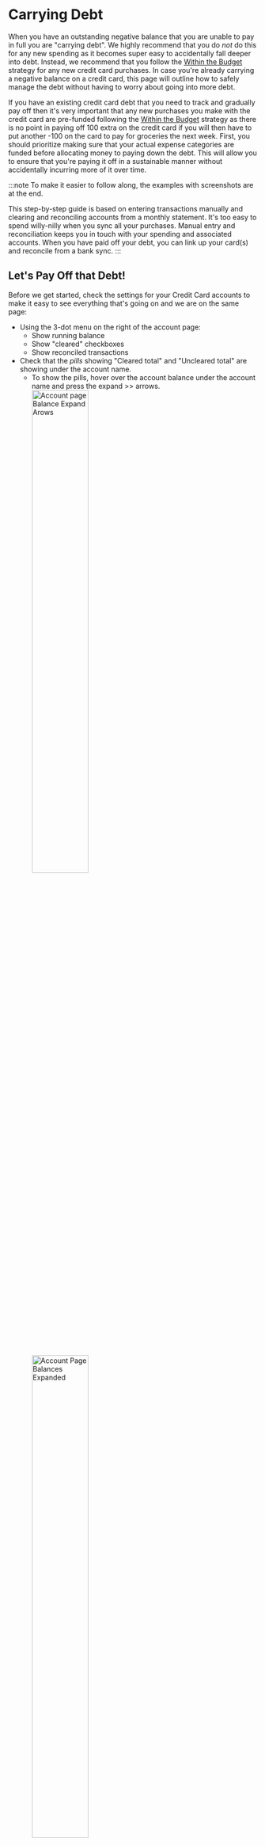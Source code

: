# Carrying Debt

When you have an outstanding negative balance that you are unable to pay in full you are "carrying debt". We highly recommend that you do _not_ do this for any new spending as it becomes super easy to accidentally fall deeper into debt. Instead, we recommend that you follow the [Within the Budget](./index.md) strategy for any new credit card purchases. In case you're already carrying a negative balance on a credit card, this page will outline how to safely manage the debt without having to worry about going into more debt.

If you have an existing credit card debt that you need to track and gradually pay off then it's very important that any new purchases you make with the credit card are pre-funded following the [Within the Budget](./index.md) strategy as there is no point in paying off 100 extra on the credit card if you will then have to put another -100 on the card to pay for groceries the next week. First, you should prioritize making sure that your actual expense categories are funded before allocating money to paying down the debt. This will allow you to ensure that you're paying it off in a sustainable manner without accidentally incurring more of it over time.

:::note
To make it easier to follow along, the examples with screenshots are at the end.

This step-by-step guide is based on entering transactions manually and clearing and reconciling accounts from a monthly statement. It's too easy to spend willy-nilly when you sync all your purchases. Manual entry and reconciliation keeps you in touch with your spending and associated accounts. When you have paid off your debt, you can link up your card(s) and reconcile from a bank sync.
:::

## Let's Pay Off that Debt!

Before we get started, check the settings for your Credit Card accounts to make it easy to see everything that's going on and we are on the same page:
- Using the 3-dot menu on the right of the account page:
  - Show running balance
  - Show "cleared" checkboxes
  - Show reconciled transactions
- Check that the _pills_ showing "Cleared total" and "Uncleared total" are showing under the account name.
  - To show the pills, hover over the account balance under the account name and press the expand >> arrows.
    <img width="50%" height="50%" alt="Account page Balance Expand Arows" src="https://github.com/user-attachments/assets/2c20459e-64e6-443f-9fb3-aa83729e8229" />
    <img width="50%" height="50%" alt="Account Page Balances Expanded" src="https://github.com/user-attachments/assets/80c224db-b772-40a6-95ef-8f32375a6104" />

<br>

- When we use the "Uncleared total" we will use the absolute value, the positive value without the (-) sign. So, if Actual shows "Uncleared total: -2553.86", then we will use 2553.86.
- While you are paying off your credit card(s), it is best to use a debit card or cash. If that is not possible, and you have a card with no debt, use that one to make new purchases so you can pay it in full every month using [Within the Budget](./index.md) and work to pay off another. In any case, use _**only one credit card**_ for new purchases and pay off the one with the highest interest first.
- We recommend doing this On Budget. If you will not use the card again after it's completely paid off and you have received a statement with a $0 balance, you can [close](/docs/accounts/index.md#closing-or-deleting-an-account) the account.
 
### Setting Up Actual Budget for Credit Card Debt

- Create a **Credit Card Debt** Group 
- Create a **Bank-Name Card Debt** category in the group for each card carrying debt. Set them all to _Rollover Overspending_.
  - To set _Rollover Overspending_, right click on the category's Balance and choose it. A little arrow will now show next to the Balance.
- For each credit card account, input a starting balance equal to the **total** amount owed. Include all transactions to date, as if you wanted to close the account. This starting balance goes in the "Payment" column. Change the category on this starting balance to **Bank-Name Card Debt**. 
- Remember, categorize _any_ purchase that will not be paid for at the next statement as **Bank-Name Card Debt** as it will add to the outstanding debt.

:::note
If you have been paying the statement balance in full every month, but need to incur debt for an emergency purchase enter the transaction normally, but categorize it as **Bank Name Credit Card**. Use the note field for a note or tag as to why. You can even use a split transaction if you only need to incur debt on part of the purchase!
:::

### Monthly Workflow

#### All Cards with Debt
- You must make Minimum Payments.  
- At the beginning of the month, assign the expected Minimum Payment amount to the **Budgeted** column for each **Bank-Name Card Debt** category. These payments are part of your necessary expenses each month. An easy way to calculate the Minimum Payment is to use the one from the last statement.
- Each month when you do your budgeting, _after_ you've accounted for all necessary expense categories, including the minimum payments on each credit card in the **Credit Card Debt** Group, you can add extra to the credit card you want to pay off. Choose to pay off the card with the highest interest rate first. In the **Budgeted** column, **Add** the extra amount to the Minimum Payment you assigned earlier. For example, if your expected Minimum Payment is $113.23 and you want to pay an extra $100, change your **Budgeted** column to 213.23 for that card debt.
  
#### Cards with Debt and No New Purchases {#debt-no-new}
- If you are _not_ paying off the debt on this card:
  - When your statement arrives, create the Interest & Fees transaction and categorize it to **Bank-Name Card Debt**.
  - [Reconcile](/docs/accounts/reconciliation.md) your account.
  - Make sure the amount in the **Budgeted** column for **Bank-Name Card Debt** is at least the statement Minimum Balance. If you need to add to it to reach the Minimum Payment, _cover_ any overspending by transferring from another category with a positive balance.
  - Transfer the amount in the **Budgeted** column from your deposit account and send that amount to Bank-Name to pay your bill.
- If you _are_ paying off the debt:
  - When your statement arrives, create the Interest & Fees transaction and categorize it to **Bank-Name Card Debt**.
  - [Reconcile](/docs/accounts/reconciliation.md) your account.
  - Make sure the amount in the **Budgeted** category is higher than the statement Minimum Payment. One day your Minimum Payment will pay off the card completely! Happy Day!
  - Transfer the amount in the **Budgeted** column from your deposit account and send that amount to Bank-Name to pay your bill.

#### Cards with New Purchases and Original Debt - Following the [Within the Budget](./index.md) Strategy {#debt-with-new}
- During the month, enter your New Purchases and Return Credits as they occur. Categorize them to a Budget category that has a positive Balance, "Groceries", "Clothes", "Transit", etc.
- When your statement arrives, find the following information:
  - New Balance, Minimum Payment, Interest & Fees, Returns/Credits and New Purchases. We will use this information to reconcile and calculate your payment.
  - Create a transaction for Interest & Fees and categorize it to **Bank-Name Card Debt**.
  - [Reconcile](/docs/accounts/reconciliation.md) the account. Clear each and every transaction with your statement, including the Interest & Fees and Return Credits. Fix any problems before you move on. We do not advocate using a Reconciliation Transaction to fix any problems, especially when you are carrying debt. Make sure that your cleared purchases add up to the New Purchases from your statement. The first month will be the most difficult - it will get easier! 
- Looking at your statement, the very least amount you need to pay to not increase your debt is the Interest & Fees and your New Purchases minus the Return Credits. Remember, you accounted for and funded the interest at the beginning of the month when you budgeted for the expected Minimum Payment and you were setting aside funds to pay for New Purchases each time you categorized them! You can pay for them all without worry.
  - If you are _not_ paying off any original debt on this card, make sure the **Budgeted** column is at least the Interest & Fees transaction. The Minimum Payment you budgeted for at the beginning of the month should have this covered. 
  - If you _are_ paying off the debt on this card, make sure the current **Budgeted** column is more than the Interest & Fees transaction. It should be at least the sum of the Interest & Fees plus the extra amount you want to pay off, but it will probably be a bit more and that's OK!
- Now let's calculate your payment. Your payment is the sum of the New Purchases from your statement (minus any return credits) plus the "Uncleared total" from Actual plus the amount in the **Budgeted** column of **Bank-Name Card Debt**.

  :::warning
If the calculated payment is less than the statement Minimum Payment, you _**must**_ make the statement Minimum Payment! In this rare case, add an amount to the **Budgeted** column so your resulting payment adds up to at least the statement Minimum Payment.
:::

- Transfer the calculated amount from your deposit account and send that amount to Bank-Name to pay your bill.

One day you won't need to add any extra to pay the credit card bill in full! Happy Day! Keep on paying at least your statement balance every month and soon you will gain back your Grace Period and stop accruing interest on new purchases! Woot! Follow the [Within the Budget](./index.md) strategy and you will never carry debt or pay credit card interest again.

### Examples:

At he beginning of July we budget for the expected Minimum Payments as part of our necessary expenses. After all of our expenses are accounted for, we have $202.29 leftover and we decide to add $200 extra to our Citibank Credit Card. We add $200 to our $90 expected Minimum Payment. The $2.29 we Hold for next Month.

<img width="50%" height="50%" alt="Budget after necessary expenses" src="https://github.com/user-attachments/assets/872a956c-d012-41c9-8b78-ead8986850b4" />
<img width="50%" height="50%" alt="Screenshot 2025-08-12 162708" src="https://github.com/user-attachments/assets/d7d3e5bd-9aae-43b2-903f-9467ec44e6e3" />

<br><br>

During July we spend using the [Within the Budget](./index.md) strategy. We use the DEMO Credit Card for some of our purchases. We are not using the Citibank Card.

The Citibank Statement arrives and the account summary looks something like this:

**Citibank Account Summary**
- Statement Period: June 9, 2025 – July 8, 2025
- Account Number: 5339 5678 9012 3456
- Credit Limit: $5,000.00
- Available Credit: $2,436.00
- Previous Balance: $2,590.00
- Payments Received: $90.00
- New Purchases: $0.00
- Cash Advances: $0.00
- Fees Charged: $0.00
- Interest Charged: $64.00
- New Balance: $2564.00
- Payment Due Date: July 16, 2025
- Minimum Payment Due: $90.00

Following [Cards with Debt and No New Purchases](#debt-no-new) we enter a transaction into the Citibank account for the Interest & Fees and categorize it to **Citi Card Debt**. We reconcile the account, agreeing with Citibank that our New Balance is $2564.00.

<img width="50%" height="50%" alt="Citibank Cleared Transactions" src="https://github.com/user-attachments/assets/69d927d1-c5f1-4e9b-97bb-37d5099f464e" />

<br><br>

Our **Budgeted** amount of 290.00 is larger than the Minimum Payment of $90.00, so we send Citibank $290.00 and transfer that amount from the deposit account we used to pay the bill.

You will notice that the Citibank Balance matches the **Citi Card Debt** Balance. The Interest & Fees we added to the debt were canceled by our **Budgeted** amount that included them.

<img width="50%" height="50%" alt="Citibank July" src="https://github.com/user-attachments/assets/e2397bb5-f57a-476d-a869-7b48b8d6ac2e" />
<img width="50%" height="50%" alt="Budget July" src="https://github.com/user-attachments/assets/46bcdfb3-be04-4b9c-a3fb-5ebc21adaee8" />

<br><br>

On the 1st of August we set our budget and start with our Minimum Payments of $90 for the Citibank card and $50 for the DEMO card. After we funded all of our necessary expenses we added an extra $200 payment for the DEMO card this month.

<img width="50%" height="50%" alt="Screenshot 2025-08-13 182659" src="https://github.com/user-attachments/assets/c0808371-8999-410a-9921-a182f53d5c5f" />
<img width="50%" height="50%" alt="Screenshot 2025-08-13 182520" src="https://github.com/user-attachments/assets/933aac6c-777f-4039-9420-c6bf1a4e9574" />

<br><br>

In August we receive our DEMO Card statement and the account summary looks like this:

 **DEMO Account Summary**
- Statement Period: July 1, 2025 – July 31, 2025
- Account Number: 4333 1234 5678 1116
- Credit Limit: $5,000.00
- Available Credit: $2,935.64
- Previous Balance: $1,235.50
- Payments Received: $50.00
- New Purchases: $846.11
- Cash Advances: $0.00
- Fees Charged: $0.00
- Interest Charged: $32.75
- New Balance: $2,064.36
- Payment Due Date: August 20, 2025
- Minimum Payment Due: $50.00

We'll follow [Cards with New Purchases and Original Debt](#debt-with-new) above to calculate our payment.

First, we'll enter the Interest & Fees transaction of $32.75 and start to reconcile our account. When our cleared transactions match the statement New Balance, our DEMO account looks like this:

<img width="50%" height="50%" alt="Screenshot 2025-08-13 135218" src="https://github.com/user-attachments/assets/40d39b28-4baa-453b-adc7-1152c87c137f" />

<br><br>

Our cleared new purchases add up to $846.11 and match our statement, so we're good to go! Before we complete the Reconciliation, let's calculate our payment for this month.
- We have added some extra to pay down our debt this month, so our **Budgeted** column of 250.00 on **DEMO Card Debt** is definitely greater than the Interest & Fees of 32.75.
- So, the numbers we need are:
  - New Purchases (statement): $846.11
  - Return credits (statement): $0.00
  - Uncleared total (Actual): $126.60 (Remember to use the absolute, positive, value)
  - Budgeted column (Actual): $250.00
- Our payment calculation is:
  <br>  New Purchases - Return credits + Uncleared total + Budgeted column, or
  <br>  846.11 - 0.00 + 126.60 + 250.00 = 1222.71
- We send DEMO Bank $1,222.71 and transfer that amount from the deposit account we used to pay the bill. Our DEMO Account now looks like this:

<img width="50%" height="50%" alt="Screenshot 2025-08-13 181243" src="https://github.com/user-attachments/assets/97e07e08-c55b-43a8-8ea2-7bd19b29ddea" />

<br><br>

We complete the Reconciliation and we are done with this account! 

For our Citibank card this month we'll pay the **Budgeted** expected Minimum Payment of $90.00.

<img width="50%" height="50%" alt="Screenshot 2025-08-13 141634" src="https://github.com/user-attachments/assets/173e450a-9559-4c20-b6ba-f5b206584811" />

<br><br>

We have reduced our original debt to DEMO Bank to $968.25 and Citibank to $2,247.00. You can notice that for this snapshot in time, our credit card balances match our outstanding debt in the Budget.

<img width="50%" height="50%" alt="Screenshot 2025-08-13 181944" src="https://github.com/user-attachments/assets/87c85925-6228-46d6-8a27-70f76efc7fff" />

<br><br>

We'll continue to spend Within the Budget, choosing a category with a positive Balance for each expenditure.

